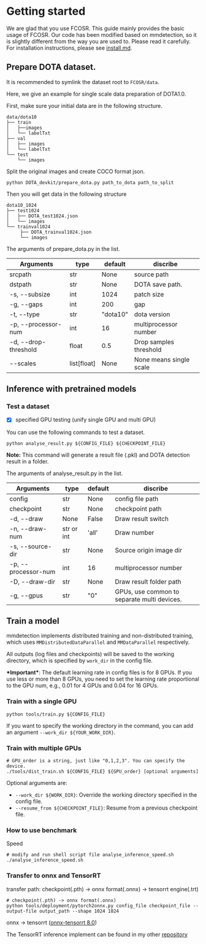 # Getting started

We are glad that you use FCOSR. This guide mainly provides the basic usage of FCOSR. Our code has been modified based on mmdetection, so it is slightly different from the way you are used to. Please read it carefully.<br>
For installation instructions, please see [install.md](install.md).

## Prepare DOTA dataset.

It is recommended to symlink the dataset root to `FCOSR/data`.

Here, we give an example for single scale data preparation of DOTA1.0.

First, make sure your initial data are in the following structure.
```
data/dota10
├── train
│   ├──images
│   └── labelTxt
├── val
│   ├── images
│   └── labelTxt
└── test
    └── images
```
Split the original images and create COCO format json. 
```
python DOTA_devkit/prepare_dota.py path_to_dota path_to_split
```
Then you will get data in the following structure
```
dota10_1024
├── test1024
│   ├── DOTA_test1024.json
│   └── images
└── trainval1024
     ├── DOTA_trainval1024.json
     └── images
```
The arguments of prepare_dota.py in the list.

|Arguments|type|default|discribe|
|-|-|-|-|
|srcpath|str|None|source path|
|dstpath|str|None|DOTA save path.|
|-s, --subsize|int|1024|patch size|
|-g, --gaps|int|200|gap|
|-t, --type|str|"dota10"|dota version|
|-p, --processor-num|int|16|multiprocessor number|
|-d, --drop-threshold|float|0.5|Drop samples threshold|
|--scales|list[float]|None|None means single scale|


## Inference with pretrained models


### Test a dataset

- [x] specified GPU testing (unify single GPU and multi GPU)

You can use the following commands to test a dataset.

```shell
python analyse_result.py ${CONFIG_FILE} ${CHECKPOINT_FILE}
```
**Note:** This command will generate a result file (.pkl) and DOTA detection result in a folder.

The arguments of analyse_result.py in the list.

|Arguments|type|default|discribe|
|-|-|-|-|
|config|str|None|config file path|
|checkpoint|str|None|checkpoint path|
|-d, --draw|None|False|Draw result switch|
|-n, --draw-num|str or int|'all'|Draw number|
|-s, --source-dir|str|None|Source origin image dir|
|-p, --processor-num|int|16|multiprocessor number|
|-D, --draw-dir|str|None|Draw result folder path|
|-g, --gpus|str|"0"|GPUs, use common to separate multi devices.|


## Train a model

mmdetection implements distributed training and non-distributed training,
which uses `MMDistributedDataParallel` and `MMDataParallel` respectively.

All outputs (log files and checkpoints) will be saved to the working directory,
which is specified by `work_dir` in the config file.

**\*Important\***: The default learning rate in config files is for 8 GPUs.
If you use less or more than 8 GPUs, you need to set the learning rate proportional
to the GPU num, e.g., 0.01 for 4 GPUs and 0.04 for 16 GPUs.

### Train with a single GPU

```shell
python tools/train.py ${CONFIG_FILE}
```

If you want to specify the working directory in the command, you can add an argument `--work_dir ${YOUR_WORK_DIR}`.


### Train with multiple GPUs

```shell
# GPU_order is a string, just like "0,1,2,3". You can specify the device.
./tools/dist_train.sh ${CONFIG_FILE} ${GPU_order} [optional arguments]
```

Optional arguments are:

- `--work_dir ${WORK_DIR}`: Override the working directory specified in the config file.
- `--resume_from ${CHECKPOINT_FILE}`: Resume from a previous checkpoint file.


### How to use benchmark

Speed
```shell
# modify and run shell script file analyse_inference_speed.sh
./analyse_inference_speed.sh
```

### Transfer to onnx and TensorRT

transfer path: checkpoint(.pth) -> onnx format(.onnx) -> tensorrt engine(.trt)

```shell
# checkpoint(.pth) -> onnx format(.onnx)
python tools/deployment/pytorch2onnx.py config_file checkpoint_file --output-file output_path --shape 1024 1024
```

onnx -> tensorrt ([onnx-tensorrt 8.0](https://github.com/onnx/onnx-tensorrt/tree/release/8.0))

The TensorRT inference implement can be found in my other [repository](https://github.com/lzh420202/FCOSR_TensorRT_Inference)